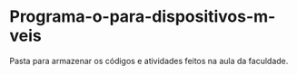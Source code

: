 # Programa-o-para-dispositivos-m-veis
Pasta para armazenar os códigos e atividades feitos na aula da faculdade.
